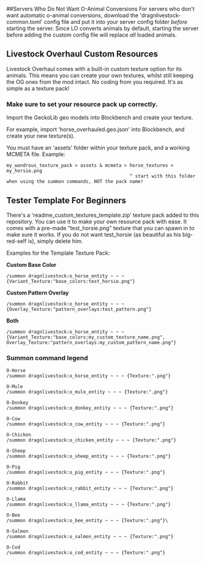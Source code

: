 ##Servers Who Do Not Want O-Animal Conversions
For servers who don't want automatic o-animal conversions,
download the 'dragnlivestock-common.toml' config file
and put it into your server config folder *before*
starting the server. Since LO converts animals by default,
starting the server before adding the custom config file
will replace *all* loaded animals.

## Livestock Overhaul Custom Resources
Livestock Overhaul comes with a built-in custom texture option for its animals.
This means you can create your own textures, whilst still keeping the OG ones from the mod intact.
No coding from you required. It's as simple as a texture pack!

### Make sure to set your resource pack up correctly.
Import the GeckoLib geo models into Blockbench and create your texture.

For example, import 'horse_overhauled.geo.json' into Blockbench, and create your new texture(s).

You must have an 'assets' folder within your texture pack, and a working MCMETA file. Example:

```
my_wondrous_texture_pack > assets & mcmeta > horse_textures > my_horsie.png
                                             ^ start with this folder when using the summon commands, NOT the pack name!
```

## Tester Template For Beginners

There's a 'readme_custom_textures_template.zip' texture pack added to this repository. You can use it to make your own
resource pack with ease. It comes with a pre-made "test_horsie.png" texture that you can spawn in to make sure it works.
If you do not want test_horsie (as beautiful as his big-red-self is), simply delete him. 

Examples for the Template Texture Pack:

**Custom Base Color**
```
/summon dragnlivestock:o_horse_entity ~ ~ ~ {Variant_Texture:"base_colors:test_horsie.png"} 
```
**Custom Pattern Overlay**
```
/summon dragnlivestock:o_horse_entity ~ ~ ~ {Overlay_Texture:"pattern_overlays:test_pattern.png"} 
```
**Both**
```
/summon dragnlivestock:o_horse_entity ~ ~ ~ {Variant_Texture:"base_colors:my_custom_texture_name.png", Overlay_Texture:"pattern_overlays:my_custom_pattern_name.png"}
```

### Summon command legend

```
O-Horse
/summon dragnlivestock:o_horse_entity ~ ~ ~ {Texture:".png"}

O-Mule
/summon dragnlivestock:o_mule_entity ~ ~ ~ {Texture:".png"}

O-Donkey
/summon dragnlivestock:o_donkey_entity ~ ~ ~ {Texture:".png"}

O-Cow
/summon dragnlivestock:o_cow_entity ~ ~ ~ {Texture:".png"}

O-Chicken
/summon dragnlivestock:o_chicken_entity ~ ~ ~ {Texture:".png"}

O-Sheep
/summon dragnlivestock:o_sheep_entity ~ ~ ~ {Texture:".png"}

O-Pig
/summon dragnlivestock:o_pig_entity ~ ~ ~ {Texture:".png"}

O-Rabbit
/summon dragnlivestock:o_rabbit_entity ~ ~ ~ {Texture:".png"}

O-Llama
/summon dragnlivestock:o_llama_entity ~ ~ ~ {Texture:".png"}

O-Bee
/summon dragnlivestock:o_bee_entity ~ ~ ~ {Texture:".png"}\

O-Salmon
/summon dragnlivestock:o_salmon_entity ~ ~ ~ {Texture:".png"}

O-Cod
/summon dragnlivestock:o_cod_entity ~ ~ ~ {Texture:".png"}
```

